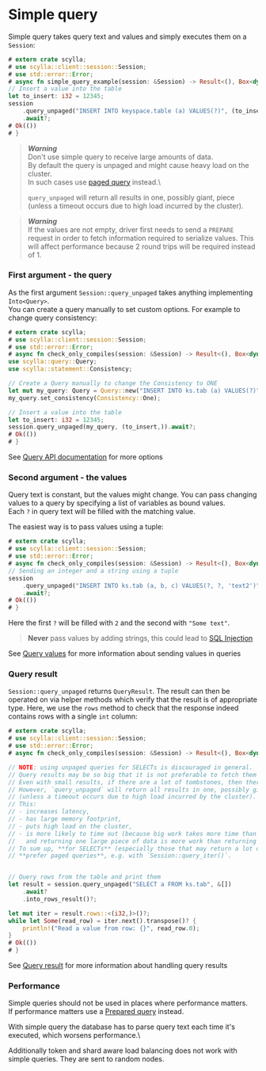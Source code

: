 # Simple query

Simple query takes query text and values and simply executes them on a `Session`:
```rust
# extern crate scylla;
# use scylla::client::session::Session;
# use std::error::Error;
# async fn simple_query_example(session: &Session) -> Result<(), Box<dyn Error>> {
// Insert a value into the table
let to_insert: i32 = 12345;
session
    .query_unpaged("INSERT INTO keyspace.table (a) VALUES(?)", (to_insert,))
    .await?;
# Ok(())
# }
```

> ***Warning***\
> Don't use simple query to receive large amounts of data.\
> By default the query is unpaged and might cause heavy load on the cluster.\
> In such cases use [paged query](paged.md) instead.\
> 
> `query_unpaged` will return all results in one, possibly giant, piece
> (unless a timeout occurs due to high load incurred by the cluster).

> ***Warning***\
> If the values are not empty, driver first needs to send a `PREPARE` request
> in order to fetch information required to serialize values. This will affect
> performance because 2 round trips will be required instead of 1.

### First argument - the query
As the first argument `Session::query_unpaged` takes anything implementing `Into<Query>`.\
You can create a query manually to set custom options. For example to change query consistency:
```rust
# extern crate scylla;
# use scylla::client::session::Session;
# use std::error::Error;
# async fn check_only_compiles(session: &Session) -> Result<(), Box<dyn Error>> {
use scylla::query::Query;
use scylla::statement::Consistency;

// Create a Query manually to change the Consistency to ONE
let mut my_query: Query = Query::new("INSERT INTO ks.tab (a) VALUES(?)");
my_query.set_consistency(Consistency::One);

// Insert a value into the table
let to_insert: i32 = 12345;
session.query_unpaged(my_query, (to_insert,)).await?;
# Ok(())
# }
```
See [Query API documentation](https://docs.rs/scylla/latest/scylla/statement/query/struct.Query.html) for more options

### Second argument - the values
Query text is constant, but the values might change.
You can pass changing values to a query by specifying a list of variables as bound values.\
Each `?` in query text will be filled with the matching value. 

The easiest way is to pass values using a tuple:
```rust
# extern crate scylla;
# use scylla::client::session::Session;
# use std::error::Error;
# async fn check_only_compiles(session: &Session) -> Result<(), Box<dyn Error>> {
// Sending an integer and a string using a tuple
session
    .query_unpaged("INSERT INTO ks.tab (a, b, c) VALUES(?, ?, 'text2')", (2_i32, "Some text"))
    .await?;
# Ok(())
# }
```
Here the first `?` will be filled with `2` and the second with `"Some text"`.
> **Never** pass values by adding strings, this could lead to [SQL Injection](https://en.wikipedia.org/wiki/SQL_injection)

See [Query values](values.md) for more information about sending values in queries

### Query result
`Session::query_unpaged` returns `QueryResult`.
The result can then be operated on via helper methods which verify that the result is of appropriate type.
Here, we use the `rows` method to check that the response indeed contains rows with a single `int` column:
```rust
# extern crate scylla;
# use scylla::client::session::Session;
# use std::error::Error;
# async fn check_only_compiles(session: &Session) -> Result<(), Box<dyn Error>> {

// NOTE: using unpaged queries for SELECTs is discouraged in general.
// Query results may be so big that it is not preferable to fetch them all at once.
// Even with small results, if there are a lot of tombstones, then there can be similar bad consequences.
// However, `query_unpaged` will return all results in one, possibly giant, piece
// (unless a timeout occurs due to high load incurred by the cluster).
// This:
// - increases latency,
// - has large memory footprint,
// - puts high load on the cluster,
// - is more likely to time out (because big work takes more time than little work,
//   and returning one large piece of data is more work than returning one chunk of data).
// To sum up, **for SELECTs** (especially those that may return a lot of data)
// **prefer paged queries**, e.g. with `Session::query_iter()`.


// Query rows from the table and print them
let result = session.query_unpaged("SELECT a FROM ks.tab", &[])
    .await?
    .into_rows_result()?;

let mut iter = result.rows::<(i32,)>()?;
while let Some(read_row) = iter.next().transpose()? {
    println!("Read a value from row: {}", read_row.0);
}
# Ok(())
# }
```

See [Query result](result.md) for more information about handling query results

### Performance
Simple queries should not be used in places where performance matters.\
If performance matters use a [Prepared query](prepared.md) instead.

With simple query the database has to parse query text each time it's executed, which worsens performance.\

Additionally token and shard aware load balancing does not work with simple queries. They are sent to random nodes.
